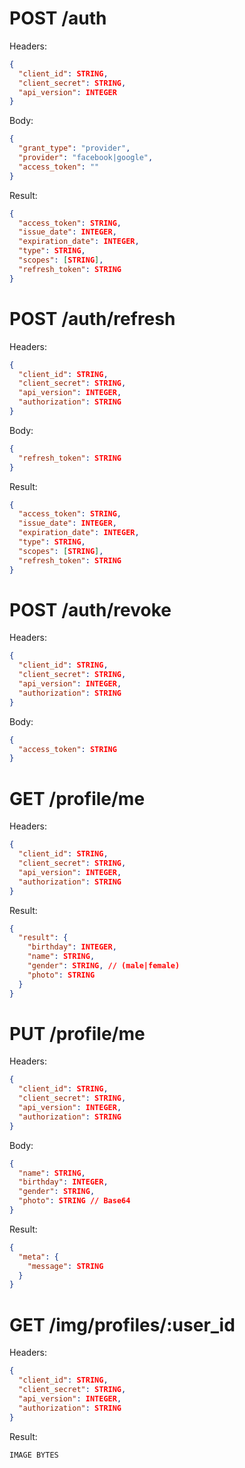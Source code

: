 # POST /auth

Headers:

```json
{
  "client_id": STRING,
  "client_secret": STRING,
  "api_version": INTEGER
}
```

Body:

```json
{
  "grant_type": "provider",
  "provider": "facebook|google",
  "access_token": ""
}
```

Result:

```json
{
  "access_token": STRING,
  "issue_date": INTEGER,
  "expiration_date": INTEGER,
  "type": STRING,
  "scopes": [STRING],
  "refresh_token": STRING
}
```

# POST /auth/refresh

Headers:

```json
{
  "client_id": STRING,
  "client_secret": STRING,
  "api_version": INTEGER,
  "authorization": STRING
}
```

Body:

```json
{
  "refresh_token": STRING
}
```

Result:

```json
{
  "access_token": STRING,
  "issue_date": INTEGER,
  "expiration_date": INTEGER,
  "type": STRING,
  "scopes": [STRING],
  "refresh_token": STRING
}
```

# POST /auth/revoke

Headers:

```json
{
  "client_id": STRING,
  "client_secret": STRING,
  "api_version": INTEGER,
  "authorization": STRING
}
```

Body:

```json
{
  "access_token": STRING
}
```

# GET /profile/me

Headers:

```json
{
  "client_id": STRING,
  "client_secret": STRING,
  "api_version": INTEGER,
  "authorization": STRING
}
```

Result:

```json
{
  "result": {
    "birthday": INTEGER,
    "name": STRING,
    "gender": STRING, // (male|female)
    "photo": STRING
  }
}
```

# PUT /profile/me

Headers:

```json
{
  "client_id": STRING,
  "client_secret": STRING,
  "api_version": INTEGER,
  "authorization": STRING
}
```

Body:

```json
{
  "name": STRING,
  "birthday": INTEGER,
  "gender": STRING,
  "photo": STRING // Base64
}
```

Result:

```json
{
  "meta": {
    "message": STRING
  }
}
```

# GET /img/profiles/:user_id

Headers:

```json
{
  "client_id": STRING,
  "client_secret": STRING,
  "api_version": INTEGER,
  "authorization": STRING
}
```

Result:

```js
IMAGE BYTES
```
